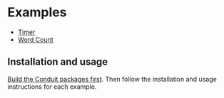# Examples

- [Timer](timer)
- [Word Count](word-count)

## Installation and usage

[Build the Conduit packages first](../). Then follow the installation and usage instructions for each example.
